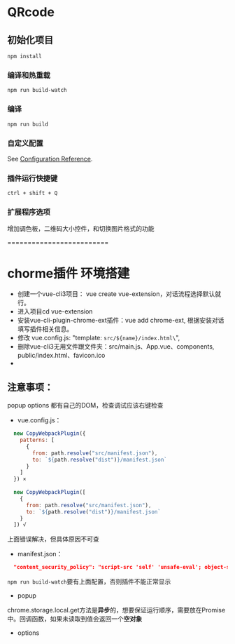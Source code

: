 # QRcode

## 初始化项目
```
npm install
```

### 编译和热重载
```
npm run build-watch
```

### 编译
```
npm run build
```

### 自定义配置
See [Configuration Reference](https://cli.vuejs.org/config/).


### 插件运行快捷键
```
ctrl + shift + Q
```

### 扩展程序选项

增加调色板，二维码大小控件，和切换图片格式的功能


=========================

# chorme插件 环境搭建
- 创建一个vue-cli3项目： vue create vue-extension，对话流程选择默认就行。
- 进入项目cd vue-extension
- 安装vue-cli-plugin-chrome-ext插件：vue add chrome-ext, 根据安装对话填写插件相关信息。
- 修改 vue.config.js: "template: `src/${name}/index.html\`",
- 删除vue-cli3无用文件跟文件夹：src/main.js、App.vue、components, public/index.html、favicon.ico
- 

## 注意事项：

popup options 都有自己的DOM，检查调试应该右键检查


- vue.config.js：
```js
  new CopyWebpackPlugin({
    patterns: [
      {
        from: path.resolve("src/manifest.json"),
        to: `${path.resolve("dist")}/manifest.json`
      }
    ]
  }) ×
  
  new CopyWebpackPlugin([
    {
      from: path.resolve("src/manifest.json"),
      to: `${path.resolve("dist")}/manifest.json`
    }
  ]) √
```

上面错误解决，但具体原因不可查

- manifest.json：
```json
  "content_security_policy": "script-src 'self' 'unsafe-eval'; object-src 'self'"
```

`npm run build-watch`要有上面配置，否则插件不能正常显示

- popup

chrome.storage.local.get方法是**异步**的，想要保证运行顺序，需要放在Promise中。回调函数，如果未读取到值会返回一个**空对象**

- options

